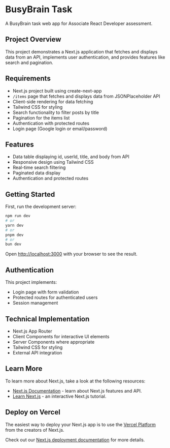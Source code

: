 # BusyBrain Task

A BusyBrain task web app for Associate React Developer assessment.

## Project Overview

This project demonstrates a Next.js application that fetches and displays data from an API, implements user authentication, and provides features like search and pagination.

## Requirements

- Next.js project built using create-next-app
- `/items` page that fetches and displays data from JSONPlaceholder API
- Client-side rendering for data fetching
- Tailwind CSS for styling
- Search functionality to filter posts by title
- Pagination for the items list
- Authentication with protected routes
- Login page (Google login or email/password)

## Features

- Data table displaying id, userId, title, and body from API
- Responsive design using Tailwind CSS
- Real-time search filtering
- Paginated data display
- Authentication and protected routes

## Getting Started

First, run the development server:

```bash
npm run dev
# or
yarn dev
# or
pnpm dev
# or
bun dev
```

Open [http://localhost:3000](http://localhost:3000) with your browser to see the result.

## Authentication

This project implements:

- Login page with form validation
- Protected routes for authenticated users
- Session management

## Technical Implementation

- Next.js App Router
- Client Components for interactive UI elements
- Server Components where appropriate
- Tailwind CSS for styling
- External API integration

## Learn More

To learn more about Next.js, take a look at the following resources:

- [Next.js Documentation](https://nextjs.org/docs) - learn about Next.js features and API.
- [Learn Next.js](https://nextjs.org/learn) - an interactive Next.js tutorial.

## Deploy on Vercel

The easiest way to deploy your Next.js app is to use the [Vercel Platform](https://vercel.com/new?utm_medium=default-template&filter=next.js&utm_source=create-next-app&utm_campaign=create-next-app-readme) from the creators of Next.js.

Check out our [Next.js deployment documentation](https://nextjs.org/docs/app/building-your-application/deploying) for more details.
